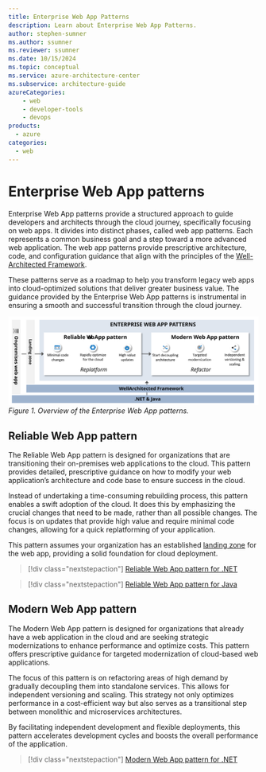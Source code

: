 ```yaml
---
title: Enterprise Web App Patterns
description: Learn about Enterprise Web App Patterns.
author: stephen-sumner    
ms.author: ssumner
ms.reviewer: ssumner
ms.date: 10/15/2024
ms.topic: conceptual
ms.service: azure-architecture-center
ms.subservice: architecture-guide
azureCategories:
    - web
    - developer-tools
    - devops
products:
  - azure
categories:
  - web
---
```


# Enterprise Web App patterns

Enterprise Web App patterns provide a structured approach to guide developers and architects through the cloud journey, specifically focusing on web apps. It divides into distinct phases, called web app patterns. Each represents a common business goal and a step toward a more advanced web application. The web app patterns provide prescriptive architecture, code, and configuration guidance that align with the principles of the [Well-Architected Framework](/azure/well-architected/pillars).

These patterns serve as a roadmap to help you transform legacy web apps into cloud-optimized solutions that deliver greater business value. The guidance provided by the Enterprise Web App patterns is instrumental in ensuring a smooth and successful transition through the cloud journey.

[![Diagram showing the stages of the Enterprise Web App patterns.](../_images/enterprise-web-app-overview.svg)](../_images/enterprise-web-app-overview.svg#lightbox)
*Figure 1. Overview of the Enterprise Web App patterns.*

## Reliable Web App pattern

The Reliable Web App pattern is designed for organizations that are transitioning their on-premises web applications to the cloud. This pattern provides detailed, prescriptive guidance on how to modify your web application’s architecture and code base to ensure success in the cloud.

Instead of undertaking a time-consuming rebuilding process, this pattern enables a swift adoption of the cloud. It does this by emphasizing the crucial changes that need to be made, rather than all possible changes. The focus is on updates that provide high value and require minimal code changes, allowing for a quick replatforming of your application.

This pattern assumes your organization has an established [landing zone](/azure/cloud-adoption-framework/ready/landing-zone/) for the web app, providing a solid foundation for cloud deployment.

>[!div class="nextstepaction"]
>[Reliable Web App pattern for .NET](./reliable-web-app/dotnet/guidance.yml)

>[!div class="nextstepaction"]
>[Reliable Web App pattern for Java](./reliable-web-app/java/guidance.yml)

## Modern Web App pattern

The Modern Web App pattern is designed for organizations that already have a web application in the cloud and are seeking strategic modernizations to enhance performance and optimize costs. This pattern offers prescriptive guidance for targeted modernization of cloud-based web applications.

The focus of this pattern is on refactoring areas of high demand by gradually decoupling them into standalone services. This allows for independent versioning and scaling. This strategy not only optimizes performance in a cost-efficient way but also serves as a transitional step between monolithic and microservices architectures.

By facilitating independent development and flexible deployments, this pattern accelerates development cycles and boosts the overall performance of the application.

>[!div class="nextstepaction"]
>[Modern Web App pattern for .NET](./modern-web-app/dotnet/guidance.yml)
